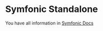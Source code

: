 
# Symfonic Standalone

You have all information in [Symfonic Docs](https://symfonic.softspring.es/latest/install-symfonic-standalone)

